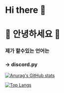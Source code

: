 # Hi there 👋

# 👋 안녕하세요 👋
### 제가 할수있는 언어는
### -> discord.py

<!--
**repex10/repex10** is a ✨ _special_ ✨ repository because its `README.md` (this file) appears on your GitHub profile.

Here are some ideas to get you started:

- 🔭 I’m currently working on ...
- 🌱 I’m currently learning ...
- 👯 I’m looking to collaborate on ...
- 🤔 I’m looking for help with ...
- 💬 Ask me about ...
- 📫 How to reach me: ...
- 😄 Pronouns: ...
- ⚡ Fun fact: ...
-->

[![Anurag's GitHub stats](https://github-readme-stats.vercel.app/api?username=repex10)](https://github.com/anuraghazra/github-readme-stats)



[![Top Langs](https://github-readme-stats.vercel.app/api/top-langs/?username=repex10)](https://github.com/anuraghazra/github-readme-stats)



